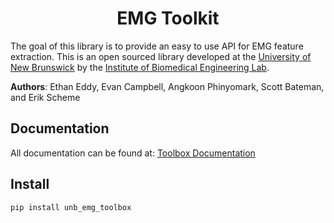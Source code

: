 <h1 align="center">EMG Toolkit</h1>

The goal of this library is to provide an easy to use API for EMG feature extraction. This is an open sourced library developed at the [University of New Brunswick](https://www.unb.ca/) by the [Institute of Biomedical Engineering Lab](https://www.unb.ca/ibme/).

**Authors**: Ethan Eddy, Evan Campbell, Angkoon Phinyomark, Scott Bateman, and Erik Scheme

## Documentation
All documentation can be found at: [Toolbox Documentation](https://eeddy.github.io/unb_emg_toolbox)

## Install 
`pip install unb_emg_toolbox`